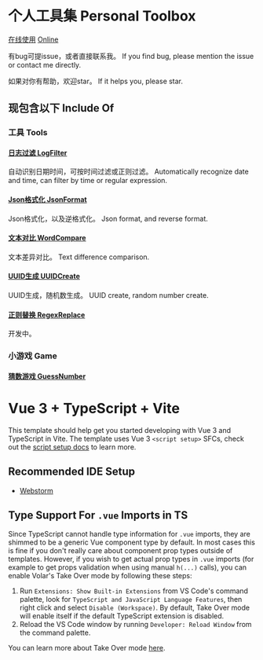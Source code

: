 # 个人工具集 Personal Toolbox

[在线使用](https://iwctwbh.github.io/Tools/Home/)
[Online](https://iwctwbh.github.io/Tools/Home/)

有bug可提issue，或者直接联系我。
If you find bug, please mention the issue or contact me directly.

如果对你有帮助，欢迎star。
If it helps you, please star.

## 现包含以下 Include Of

### 工具 Tools

#### [日志过滤 LogFilter](https://iwctwbh.github.io/Tools/LogFilter)

自动识别日期时间，可按时间过滤或正则过滤。
Automatically recognize date and time, can filter by time or regular expression.

#### [Json格式化 JsonFormat](https://iwctwbh.github.io/Tools/JsonFormat)

Json格式化，以及逆格式化。
Json format, and reverse format.

#### [文本对比 WordCompare](https://iwctwbh.github.io/Tools/WordCompare)

文本差异对比。
Text difference comparison.

#### [UUID生成 UUIDCreate](https://iwctwbh.github.io/Tools/UUIDCreate)

UUID生成，随机数生成。
UUID create, random number create.

#### [正则替换 RegexReplace](https://iwctwbh.github.io/Tools/RegexReplace)

开发中。

### 小游戏 Game

#### [猜数游戏 GuessNumber](https://iwctwbh.github.io/Tools/GuessNumber)

# Vue 3 + TypeScript + Vite

This template should help get you started developing with Vue 3 and TypeScript in Vite. The template uses Vue
3 `<script setup>` SFCs, check out
the [script setup docs](https://v3.vuejs.org/api/sfc-script-setup.html#sfc-script-setup) to learn more.

## Recommended IDE Setup

- [Webstorm](https://www.jetbrains.com/webstorm/)

## Type Support For `.vue` Imports in TS

Since TypeScript cannot handle type information for `.vue` imports, they are shimmed to be a generic Vue component type
by default. In most cases this is fine if you don't really care about component prop types outside of templates.
However, if you wish to get actual prop types in `.vue` imports (for example to get props validation when using
manual `h(...)` calls), you can enable Volar's Take Over mode by following these steps:

1. Run `Extensions: Show Built-in Extensions` from VS Code's command palette, look
   for `TypeScript and JavaScript Language Features`, then right click and select `Disable (Workspace)`. By default,
   Take Over mode will enable itself if the default TypeScript extension is disabled.
2. Reload the VS Code window by running `Developer: Reload Window` from the command palette.

You can learn more about Take Over mode [here](https://github.com/johnsoncodehk/volar/discussions/471).
